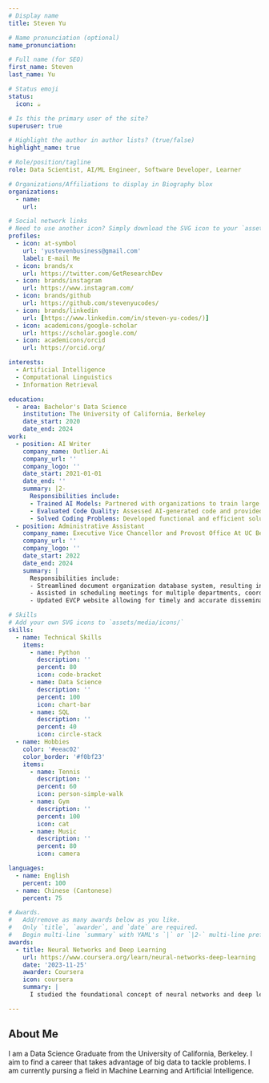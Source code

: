 ```yaml
---
# Display name
title: Steven Yu

# Name pronunciation (optional)
name_pronunciation: 

# Full name (for SEO)
first_name: Steven
last_name: Yu

# Status emoji
status:
  icon: ☕️

# Is this the primary user of the site?
superuser: true

# Highlight the author in author lists? (true/false)
highlight_name: true

# Role/position/tagline
role: Data Scientist, AI/ML Engineer, Software Developer, Learner

# Organizations/Affiliations to display in Biography blox
organizations:
  - name: 
    url: 

# Social network links
# Need to use another icon? Simply download the SVG icon to your `assets/media/icons/` folder.
profiles:
  - icon: at-symbol
    url: 'yustevenbusiness@gmail.com'
    label: E-mail Me
  - icon: brands/x
    url: https://twitter.com/GetResearchDev
  - icon: brands/instagram
    url: https://www.instagram.com/
  - icon: brands/github
    url: https://github.com/stevenyucodes/
  - icon: brands/linkedin
    url: [https://www.linkedin.com/in/steven-yu-codes/)]
  - icon: academicons/google-scholar
    url: https://scholar.google.com/
  - icon: academicons/orcid
    url: https://orcid.org/

interests:
  - Artificial Intelligence
  - Computational Linguistics
  - Information Retrieval

education:
  - area: Bachelor's Data Science
    institution: The University of California, Berkeley
    date_start: 2020
    date_end: 2024
work:
  - position: AI Writer
    company_name: Outlier.Ai
    company_url: ''
    company_logo: ''
    date_start: 2021-01-01
    date_end: ''
    summary: |2-
      Responsibilities include:
      - Trained AI Models: Partnered with organizations to train large data language models for better code generation. Made sure models were accurate which required keen attention to detail. 
      - Evaluated Code Quality: Assessed AI-generated code and provided clear, precise and detailed rationales to improve model performance.
      - Solved Coding Problems: Developed functional and efficient solutions for various coding challenges.
  - position: Administrative Assistant
    company_name: Executive Vice Chancellor and Provost Office At UC Berkeley
    company_url: ''
    company_logo: ''
    date_start: 2022
    date_end: 2024
    summary: |
      Responsibilities include:
      - Streamlined document organization database system, resulting in a 20% increase in efficiency and a 15% reduction in errors. Helped with the organization of multiple documents from different department units at UC Berkeley.
      - Assisted in scheduling meetings for multiple departments, coordinating with over 50 employees and ensuring on-time attendance for all participants through the use of calendars.
      - Updated EVCP website allowing for timely and accurate dissemination of school news and announcements.

# Skills
# Add your own SVG icons to `assets/media/icons/`
skills:
  - name: Technical Skills
    items:
      - name: Python
        description: ''
        percent: 80
        icon: code-bracket
      - name: Data Science
        description: ''
        percent: 100
        icon: chart-bar
      - name: SQL
        description: ''
        percent: 40
        icon: circle-stack
  - name: Hobbies
    color: '#eeac02'
    color_border: '#f0bf23'
    items:
      - name: Tennis
        description: ''
        percent: 60
        icon: person-simple-walk
      - name: Gym
        description: ''
        percent: 100
        icon: cat
      - name: Music
        description: ''
        percent: 80
        icon: camera

languages:
  - name: English
    percent: 100
  - name: Chinese (Cantonese)
    percent: 75

# Awards.
#   Add/remove as many awards below as you like.
#   Only `title`, `awarder`, and `date` are required.
#   Begin multi-line `summary` with YAML's `|` or `|2-` multi-line prefix and indent 2 spaces below.
awards:
  - title: Neural Networks and Deep Learning
    url: https://www.coursera.org/learn/neural-networks-deep-learning
    date: '2023-11-25'
    awarder: Coursera
    icon: coursera
    summary: |
      I studied the foundational concept of neural networks and deep learning. By the end, I was familiar with the significant technological trends driving the rise of deep learning; build, train, and apply fully connected deep neural networks; implement efficient (vectorized) neural networks; identify key parameters in a neural network’s architecture; and apply deep learning to your own applications.

---
```


## About Me

I am a Data Science Graduate from the University of California, Berkeley. I aim to find a career that takes advantage of big data to tackle problems. I am currently pursing a field in Machine Learning and Artificial Intelligence. 
